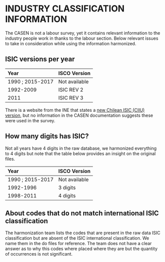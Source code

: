 # INDUSTRY CLASSIFICATION INFORMATION

The CASEN is not a labour survey, yet it contains relevant information to the industry people work in thanks to the labour section. Below relevant issues to take in consideration while using the information harmonized. 

## ISIC versions per year

 Year	| ISCO Version | 
| :-------	| :-------- | 
| 1990 ; 2015-2017	| Not available	|
| 1992-2009	| ISIC REV 2 	|
| 2011	| ISIC REV 3	|

There is a website from the INE that states a [new Chilean ISIC (CIIU) version](https://www.ine.cl/institucional/buenas-practicas/clasificaciones), but no information in the CASEN documentation suggests these were used in the survey. 

## How many digits has ISIC?
Not all years have 4 digits in the raw database, we harmonized everything to 4 digits but note that the table below provides an insight on the original files.

 Year	| ISCO Version | 
| :-------	| :-------- | 
| 1990 ; 2015-2017	| Not available	|
| 1992-1996	| 3 digits	|
| 1998-2011	| 4 digits	|

## About codes that do not match international ISIC classification

The harmonization team lists the codes that are present in the raw data ISIC classification but are absent of the ISIC international classification. We name them in the do files for reference. The team does not have a clear answer as to why this codes where placed where they are but the quantity of occurrences is not significant. 
